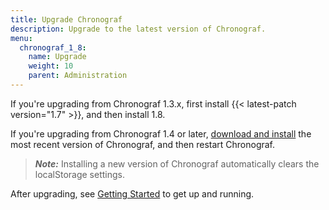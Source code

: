 ```yaml
---
title: Upgrade Chronograf
description: Upgrade to the latest version of Chronograf.
menu:
  chronograf_1_8:
    name: Upgrade
    weight: 10
    parent: Administration
---
```


If you're upgrading from Chronograf 1.3.x, first install {{< latest-patch version="1.7" >}}, and then install 1.8.

If you're upgrading from Chronograf 1.4 or later, [download and install](https://portal.influxdata.com/downloads) the most recent version of Chronograf, and then restart Chronograf.

> ***Note:*** Installing a new version of Chronograf automatically clears the localStorage settings.

After upgrading, see [Getting Started](/chronograf/v1.8/introduction/getting-started/) to get up and running.
